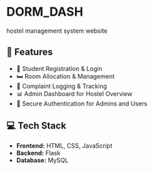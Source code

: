 # DORM_DASH
hostel management system website

## 🚀 Features

- 👤 Student Registration & Login
- 🛏️ Room Allocation & Management
- 📝 Complaint Logging & Tracking
- 📊 Admin Dashboard for Hostel Overview
- 🔐 Secure Authentication for Admins and Users

## 💻 Tech Stack

- **Frontend:** HTML, CSS, JavaScript  
- **Backend:** Flask 
- **Database:** MySQL
